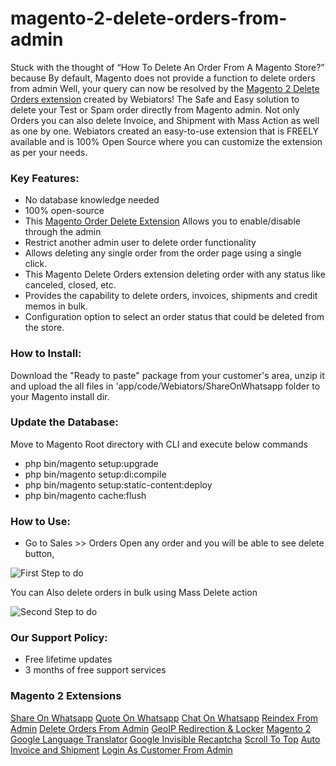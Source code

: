 # magento-2-delete-orders-from-admin
Stuck with the thought of “How To Delete An Order From A Magento Store?” because By default, Magento does not provide a function to delete orders from admin Well, your query can now be resolved by the [Magento 2 Delete Orders extension](https://store.webiators.com/magento-2-extensions/delete-orders-from-admin.html) created by Webiators! The Safe and Easy solution to delete your Test or Spam order directly from Magento admin. Not only Orders you can also delete Invoice, and Shipment with Mass Action as well as one by one. Webiators created an easy-to-use extension that is FREELY available and is 100% Open Source where you can customize the extension as per your needs.
### Key Features:
- No database knowledge needed
- 100% open-source
- This [Magento Order Delete Extension](https://store.webiators.com/magento-2-extensions/delete-orders-from-admin.html) Allows you to enable/disable through the admin
- Restrict another admin user to delete order functionality
- Allows deleting any single order from the order page using a single click.
- This Magento Delete Orders extension deleting order with any status like canceled, closed, etc.
- Provides the capability to delete orders, invoices, shipments and credit memos in bulk.
- Configuration option to select an order status that could be deleted from the store.

### How to Install:
Download the "Ready to paste" package from your customer's area,
unzip it and upload the all files in 'app/code/Webiators/ShareOnWhatsapp folder to your
Magento install dir.
### Update the Database: 
Move to Magento Root directory with CLI and execute below commands
- php bin/magento setup:upgrade
- php bin/magento setup:di:compile
- php bin/magento setup:static-content:deploy
- php bin/magento cache:flush
### How to Use:
- Go to Sales >> Orders
Open any order and you will be able to see delete button,

![First Step to do](https://store.webiators.com/pub/media/catalog/product/cache/db6ad7f6fc2de0f26141b106fca2fb9e/s/c/screenshot_1_2.png)

You can Also delete orders in bulk using Mass Delete action

![Second Step to do](https://store.webiators.com/pub/media/catalog/product/cache/db6ad7f6fc2de0f26141b106fca2fb9e/s/c/screenshot_2_2.png)
### Our Support Policy:
- Free lifetime updates
- 3 months of free support services 
### Magento 2 Extensions
[Share On Whatsapp](https://store.webiators.com/magento-2-extensions/share-on-whatsapp.html)
[Quote On Whatsapp](https://store.webiators.com/magento-2-extensions/quote-on-whatsapp.html)
[Chat On Whatsapp](https://store.webiators.com/magento-2-extensions/chatonwhatsapp.html)
[Reindex From Admin](https://store.webiators.com/magento-2-extensions/reindex-from-admin.html)
[Delete Orders From Admin](https://store.webiators.com/magento-2-extensions/delete-orders-from-admin.html)
[GeoIP Redirection & Locker](https://store.webiators.com/magento-2-extensions/geoip-redirection-locker.html)
[Magento 2 Google Language Translator](https://store.webiators.com/magento-2-extensions/google-language-translator.html)
[Google Invisible Recaptcha](https://store.webiators.com/magento-2-extensions/google-invisible-recaptcha.html)
[Scroll To Top](https://store.webiators.com/magento-2-extensions/scroll-to-top.html)
[Auto Invoice and Shipment](https://store.webiators.com/magento-2-extensions/auto-invoice-and-shipment.html)
[Login As Customer From Admin](https://store.webiators.com/magento-2-extensions/login-as-customer-from-admin.html)
